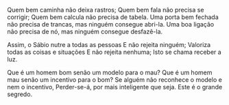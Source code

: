 Quem bem caminha não deixa rastros;
Quem bem fala não precisa se corrigir;
Quem bem calcula não precisa de tabela.
Uma porta bem fechada não precisa de trancas,
mas ninguém consegue abri-la.
Uma boa ligação não precisa de nó,
mas ninguém consegue desfazê-la.

Assim, o Sábio nutre a todas as pessoas
E não rejeita ninguém;
Valoriza todas as coisas e situações
E não rejeita nenhuma;
Isto se chama receber a luz.

Que é um homem bom senão um modelo para o mau?
Que é um homem mau senão um incentivo para o bom?
Se alguém não reconhece o modelo e nem o incentivo,
Perder-se-á, por mais inteligente que seja.
Este é o grande segredo.